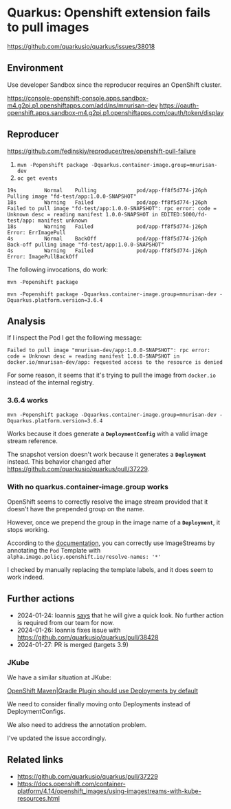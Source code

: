 # Quarkus: Openshift extension fails to pull images

https://github.com/quarkusio/quarkus/issues/38018

## Environment

Use developer Sandbox since the reproducer requires an OpenShift cluster.

https://console-openshift-console.apps.sandbox-m4.g2pi.p1.openshiftapps.com/add/ns/mnurisan-dev
https://oauth-openshift.apps.sandbox-m4.g2pi.p1.openshiftapps.com/oauth/token/display


## Reproducer

https://github.com/fedinskiy/reproducer/tree/openshift-pull-failure

1. `mvn -Popenshift package -Dquarkus.container-image.group=mnurisan-dev`
2. `oc get events`

```
19s         Normal    Pulling             pod/app-ff8f5d774-j26ph    Pulling image "fd-test/app:1.0.0-SNAPSHOT"
18s         Warning   Failed              pod/app-ff8f5d774-j26ph    Failed to pull image "fd-test/app:1.0.0-SNAPSHOT": rpc error: code = Unknown desc = reading manifest 1.0.0-SNAPSHOT in EDITED:5000/fd-test/app: manifest unknown
18s         Warning   Failed              pod/app-ff8f5d774-j26ph    Error: ErrImagePull
4s          Normal    BackOff             pod/app-ff8f5d774-j26ph    Back-off pulling image "fd-test/app:1.0.0-SNAPSHOT"
4s          Warning   Failed              pod/app-ff8f5d774-j26ph    Error: ImagePullBackOff
```

The following invocations, do work:
```
mvn -Popenshift package
```

```
mvn -Popenshift package -Dquarkus.container-image.group=mnurisan-dev -Dquarkus.platform.version=3.6.4
```

## Analysis

If I inspect the Pod I get the following message:

```
Failed to pull image "mnurisan-dev/app:1.0.0-SNAPSHOT": rpc error: code = Unknown desc = reading manifest 1.0.0-SNAPSHOT in docker.io/mnurisan-dev/app: requested access to the resource is denied
```

For some reason, it seems that it's trying to pull the image from `docker.io` instead of the internal registry.

### 3.6.4 works

```
mvn -Popenshift package -Dquarkus.container-image.group=mnurisan-dev -Dquarkus.platform.version=3.6.4
```

Works because it does generate a **`DeploymentConfig`** with a valid image stream reference.

The snapshot version doesn't work because it generates a **`Deployment`** instead.
This behavior changed after https://github.com/quarkusio/quarkus/pull/37229.


### With no quarkus.container-image.group works

OpenShift seems to correctly resolve the image stream provided that it doesn't have the prepended group on the name.

However, once we prepend the group in the image name of a **`Deployment`**, it stops working.

According to the [documentation](https://docs.openshift.com/container-platform/4.14/openshift_images/using-imagestreams-with-kube-resources.html), you can correctly use ImageStreams by annotating the `Pod` Template with `alpha.image.policy.openshift.io/resolve-names: '*'`

I checked by manually replacing the template labels, and it does seem to work indeed.

## Further actions

- 2024-01-24: Ioannis [says](https://github.com/quarkusio/quarkus/issues/38018#issuecomment-1908300055) that he will give a quick look. No further action is required from our team for now.
- 2024-01-26: Ioannis fixes issue with https://github.com/quarkusio/quarkus/pull/38428
- 2024-01-27: PR is merged (targets 3.9)



### JKube

We have a similar situation at JKube:

[OpenShift Maven|Gradle Plugin should use Deployments by default](https://github.com/eclipse/jkube/issues/1857)

We need to consider finally moving onto Deployments instead of DeploymentConfigs.

We also need to address the annotation problem.

I've updated the issue accordingly.

## Related links

- https://github.com/quarkusio/quarkus/pull/37229
- https://docs.openshift.com/container-platform/4.14/openshift_images/using-imagestreams-with-kube-resources.html
